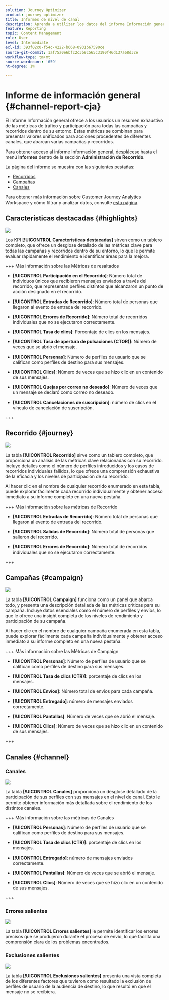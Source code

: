 ```yaml
---
solution: Journey Optimizer
product: journey optimizer
title: Informes de nivel de canal
description: Aprenda a utilizar los datos del informe Información general
feature: Reporting
topic: Content Management
role: User
level: Intermediate
exl-id: 393f02c0-f54c-4222-b668-0931b67590ce
source-git-commit: 1af75a0e6bfc2c3b9c565c3190f46d137a68d32e
workflow-type: tm+mt
source-wordcount: '659'
ht-degree: 1%

---
```


# Informe de información general {#channel-report-cja}

El informe Información general ofrece a los usuarios un resumen exhaustivo de las métricas de tráfico y participación para todas las campañas y recorridos dentro de su entorno. Estas métricas se combinan para presentar valores unificados para acciones procedentes de diferentes canales, que abarcan varias campañas y recorridos.

Para obtener acceso al informe Información general, desplácese hasta el menú **Informes** dentro de la sección **Administración de Recorrido**.

La página del informe se muestra con las siguientes pestañas:

* [Recorridos](#journey)
* [Campañas](#campaign)
* [Canales](#channel)

Para obtener más información sobre Customer Journey Analytics Workspace y cómo filtrar y analizar datos, consulte [esta página](https://experienceleague.adobe.com/en/docs/analytics-platform/using/cja-workspace/home).

## Características destacadas {#highlights}

![](assets/cja-highlights.png)

Los KPI **[!UICONTROL Características destacadas]** sirven como un tablero completo, que ofrece un desglose detallado de las métricas clave para todas las campañas y recorridos dentro de su entorno, lo que le permite evaluar rápidamente el rendimiento e identificar áreas para la mejora.

+++ Más información sobre las Métricas de resaltados

* **[!UICONTROL Participación en el Recorrido]**: Número total de individuos únicos que recibieron mensajes enviados a través del recorrido, que representan perfiles distintos que alcanzaron un punto de acción designado en el recorrido.

* **[!UICONTROL Entradas de Recorrido]**: Número total de personas que llegaron al evento de entrada del recorrido.

* **[!UICONTROL Errores de Recorrido]**: Número total de recorridos individuales que no se ejecutaron correctamente.

* **[!UICONTROL Tasa de clics]**: Porcentaje de clics en los mensajes.

* **[!UICONTROL Tasa de apertura de pulsaciones (CTOR)]**: Número de veces que se abrió el mensaje.

* **[!UICONTROL Personas]**: Número de perfiles de usuario que se califican como perfiles de destino para sus mensajes.

* **[!UICONTROL Clics]**: Número de veces que se hizo clic en un contenido de sus mensajes.

* **[!UICONTROL Quejas por correo no deseado]**: Número de veces que un mensaje se declaró como correo no deseado.

* **[!UICONTROL Cancelaciones de suscripción]**: número de clics en el vínculo de cancelación de suscripción.

+++

##  Recorrido  {#journey}

![](assets/cja-channel-journeys.png)

La tabla **[!UICONTROL Recorrido]** sirve como un tablero completo, que proporciona un análisis de las métricas clave relacionadas con su recorrido. Incluye detalles como el número de perfiles introducidos y los casos de recorridos individuales fallidos, lo que ofrece una comprensión exhaustiva de la eficacia y los niveles de participación de su recorrido.

Al hacer clic en el nombre de cualquier recorrido enumerado en esta tabla, puede explorar fácilmente cada recorrido individualmente y obtener acceso inmediato a su informe completo en una nueva pestaña.

+++ Más información sobre las métricas de Recorrido

* **[!UICONTROL Entradas de Recorrido]**: Número total de personas que llegaron al evento de entrada del recorrido.

* **[!UICONTROL Salidas de Recorrido]**: Número total de personas que salieron del recorrido.

* **[!UICONTROL Errores de Recorrido]**: Número total de recorridos individuales que no se ejecutaron correctamente.

+++

## Campañas {#campaign}

![](assets/cja-channel-campaigns.png)

La tabla **[!UICONTROL Campaign]** funciona como un panel que abarca todo, y presenta una descripción detallada de las métricas críticas para su campaña. Incluye datos esenciales como el número de perfiles y envíos, lo que le ofrece una insight completa de los niveles de rendimiento y participación de su campaña.

Al hacer clic en el nombre de cualquier campaña enumerada en esta tabla, puede explorar fácilmente cada campaña individualmente y obtener acceso inmediato a su informe completo en una nueva pestaña.

+++ Más información sobre las Métricas de Campaign

* **[!UICONTROL Personas]**: Número de perfiles de usuario que se califican como perfiles de destino para sus mensajes.

* **[!UICONTROL Tasa de clics (CTR)]**: porcentaje de clics en los mensajes.

* **[!UICONTROL Envíos]**: Número total de envíos para cada campaña.

* **[!UICONTROL Entregado]**: número de mensajes enviados correctamente.

* **[!UICONTROL Pantallas]**: Número de veces que se abrió el mensaje.

* **[!UICONTROL Clics]**: Número de veces que se hizo clic en un contenido de sus mensajes.

+++

## Canales {#channel}

### Canales

![](assets/cja-channels.png)

La tabla **[!UICONTROL Canales]** proporciona un desglose detallado de la participación de sus perfiles con sus mensajes en el nivel de canal. Esto le permite obtener información más detallada sobre el rendimiento de los distintos canales.

+++ Más información sobre las métricas de Canales

* **[!UICONTROL Personas]**: Número de perfiles de usuario que se califican como perfiles de destino para sus mensajes.

* **[!UICONTROL Tasa de clics (CTR)]**: porcentaje de clics en los mensajes.

* **[!UICONTROL Entregado]**: número de mensajes enviados correctamente.

* **[!UICONTROL Pantallas]**: Número de veces que se abrió el mensaje.

* **[!UICONTROL Clics]**: Número de veces que se hizo clic en un contenido de sus mensajes.

+++

### Errores salientes

![](assets/cja-channels-outbound-errors.png)

La tabla **[!UICONTROL Errores salientes]** le permite identificar los errores precisos que se produjeron durante el proceso de envío, lo que facilita una comprensión clara de los problemas encontrados.

### Exclusiones salientes

![](assets/cja-channels-outbound-excluded.png)

La tabla **[!UICONTROL Exclusiones salientes]** presenta una vista completa de los diferentes factores que tuvieron como resultado la exclusión de perfiles de usuario de la audiencia de destino, lo que resultó en que el mensaje no se recibiera.

